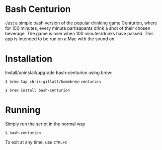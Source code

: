 # Bash Centurion

Just a simple bash version of the popular drinking game Centurion, where for 100 minutes, every minute partisapants drink a shot of their chosen beverage.  The game is over when 100 minutes/drinks have passed.  This app is intended to be run on a Mac with the sound on.


# Installation

Install/uninstall/upgrade bash-centurion using brew:

`$ brew tap chris-gillatt/homebrew-centurion`

`$ brew install bash-centurion`


# Running

Simply run the script in the normal way

```
$ bash-centurian
```

To exit at any time, use `CTRL+C`
